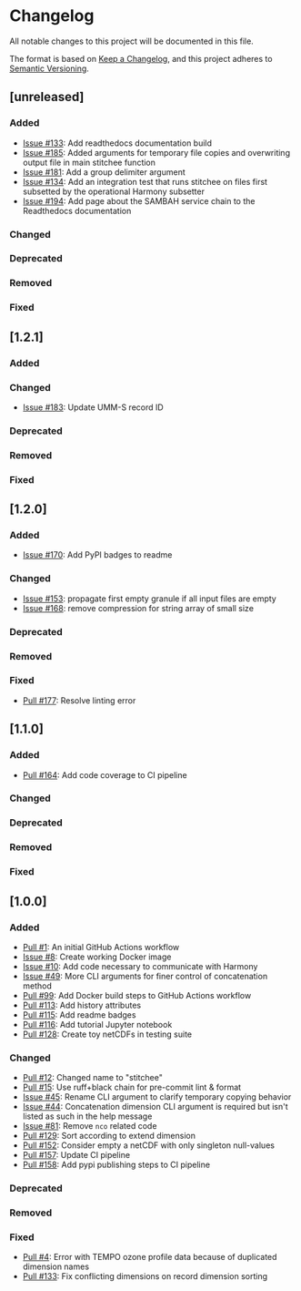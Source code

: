 # Changelog
All notable changes to this project will be documented in this file.

The format is based on [Keep a Changelog](https://keepachangelog.com/en/1.0.0/),
and this project adheres to [Semantic Versioning](https://semver.org/spec/v2.0.0.html).

## [unreleased]

### Added
- [Issue #133](https://github.com/nasa/stitchee/issues/133): Add readthedocs documentation build
- [Issue #185](https://github.com/nasa/stitchee/issues/185): Added arguments for temporary file copies and overwriting output file in main stitchee function
- [Issue #181](https://github.com/nasa/stitchee/issues/181): Add a group delimiter argument
- [Issue #134](https://github.com/nasa/stitchee/issues/134): Add an integration test that runs stitchee on files first subsetted by the operational Harmony subsetter
- [Issue #194](https://github.com/nasa/stitchee/issues/194): Add page about the SAMBAH service chain to the Readthedocs documentation
### Changed
### Deprecated
### Removed
### Fixed

## [1.2.1]

### Added
### Changed
  - [Issue #183](https://github.com/nasa/stitchee/issues/183): Update UMM-S record ID
### Deprecated
### Removed
### Fixed

## [1.2.0]

### Added
  - [Issue #170](https://github.com/nasa/stitchee/issues/170): Add PyPI badges to readme
### Changed
  - [Issue #153](https://github.com/nasa/stitchee/issues/153): propagate first empty granule if all input files are empty
  - [Issue #168](https://github.com/nasa/stitchee/issues/168): remove compression for string array of small size
### Deprecated
### Removed
### Fixed
  - [Pull #177](https://github.com/nasa/stitchee/pull/177): Resolve linting error

## [1.1.0]

### Added
  - [Pull #164](https://github.com/nasa/stitchee/pull/164): Add code coverage to CI pipeline
### Changed
### Deprecated
### Removed
### Fixed

## [1.0.0]

### Added
  - [Pull #1](https://github.com/danielfromearth/stitchee/pull/1): An initial GitHub Actions workflow
  - [Issue #8](https://github.com/danielfromearth/stitchee/issues/8): Create working Docker image
  - [Issue #10](https://github.com/danielfromearth/stitchee/issues/10): Add code necessary to communicate with Harmony
  - [Issue #49](https://github.com/danielfromearth/stitchee/issues/49): More CLI arguments for finer control of concatenation method
  - [Pull #99](https://github.com/danielfromearth/stitchee/pull/99): Add Docker build steps to GitHub Actions workflow
  - [Pull #113](https://github.com/danielfromearth/stitchee/pull/113): Add history attributes
  - [Pull #115](https://github.com/danielfromearth/stitchee/pull/115): Add readme badges
  - [Pull #116](https://github.com/danielfromearth/stitchee/pull/116): Add tutorial Jupyter notebook
  - [Pull #128](https://github.com/danielfromearth/stitchee/pull/116): Create toy netCDFs in testing suite
### Changed
  - [Pull #12](https://github.com/danielfromearth/stitchee/pull/12): Changed name to "stitchee"
  - [Pull #15](https://github.com/danielfromearth/stitchee/pull/15): Use ruff+black chain for pre-commit lint & format
  - [Issue #45](https://github.com/danielfromearth/stitchee/issues/45): Rename CLI argument to clarify temporary copying behavior
  - [Issue #44](https://github.com/danielfromearth/stitchee/issues/44): Concatenation dimension CLI argument is required but isn't listed as such in the help message
  - [Issue #81](https://github.com/danielfromearth/stitchee/issues/81): Remove `nco` related code
  - [Pull #129](https://github.com/danielfromearth/stitchee/pull/129): Sort according to extend dimension
  - [Pull #152](https://github.com/danielfromearth/stitchee/pull/152): Consider empty a netCDF with only singleton null-values
  - [Pull #157](https://github.com/danielfromearth/stitchee/pull/157): Update CI pipeline
  - [Pull #158](https://github.com/danielfromearth/stitchee/pull/158): Add pypi publishing steps to CI pipeline
### Deprecated
### Removed
### Fixed
- [Pull #4](https://github.com/danielfromearth/stitchee/pull/4): Error with TEMPO ozone profile data because of duplicated dimension names
- [Pull #133](https://github.com/danielfromearth/stitchee/pull/133): Fix conflicting dimensions on record dimension sorting
